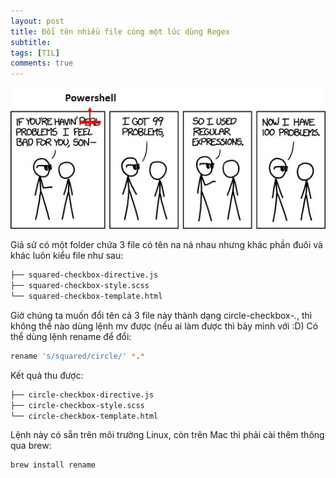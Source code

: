 ```yaml
---
layout: post
title: Đổi tên nhiều file cùng một lúc dùng Regex
subtitle: 
tags: [TIL]
comments: true
---
```


![Regex](/img/xkcd-regex.jpg)

Giả sử có một folder chứa 3 file có tên na ná nhau nhưng khác phần đuôi và khác luôn kiểu file như sau:
```sh
├── squared-checkbox-directive.js
├── squared-checkbox-style.scss
└── squared-checkbox-template.html
```
Giờ chúng ta muốn đổi tên cả 3 file này thành dạng circle-checkbox-*.*, thì không thể nào dùng lệnh mv được (nếu ai làm được thì bày mình với :D)
Có thể dùng lệnh rename để đổi:
```sh
rename 's/squared/circle/' *.*
```
Kết quả thu được:
```sh
├── circle-checkbox-directive.js
├── circle-checkbox-style.scss
└── circle-checkbox-template.html
```
Lệnh này có sẵn trên môi trường Linux, còn trên Mac thì phải cài thêm thông qua brew:
```sh
brew install rename
```
